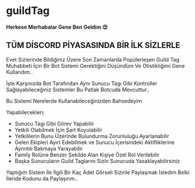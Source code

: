# guildTag
**Herkese Merhabalar Gene Ben Geldim 😊**

## TÜM DİSCORD PİYASASINDA BİR İLK SİZLERLE
Evet Sizlerinde Bildiğiniz Üzere Son Zamanlarda Popülerleşen Guild Tag Muhabbeti İçin Bir Bot Sistemi Gerektiğini Düşündüm Ve Otistikliğimi Gene Kullandım..

İşte Karşınızda Bot Tarafından Aynı Sunucu Tagı Gibi Kontroller Sağlayabileceğiniz Sistemler Bu Patlak Botcuda Mevcuttur..

Bu Sistemi Nerelerde Kullanabileceğinizden Bahsedeyim

Yapabilecekleri;
- Sunucu Tagı Gibi Görev Yapabilir
- Yetkili Olabilmek İçin Şart Koyulabilir
- Yetkililerin Bunu Üzerinde Bulundurma Zorunluluğu Ayarlanabilir
- Gelen Ekipleri Ayırt Edebilmek ve Sunucu İçerisindeki Aktifliklerine Ayrıntılı Bakmaya Yarayabilir
- Family Rolüne Benzer Şekilde Alan Kişiye Özel Rol Verilebilir
- Başka Sunucuların Guild Taglarını Sizin Sunucuda Yasaklayabilirsiniz

Yaptığım Sistem İle İlgili Bir Kaç Adet Görseli Sizinle Paylaşmak İstedim Belki İleride Kodunu da Paylaşırım..





